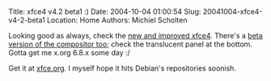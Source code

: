 Title: xfce4 v4.2 beta1 :)
Date: 2004-10-04 01:00:54
Slug: 20041004-xfce4-v4-2-beta1
Location: Home
Authors: Michiel Scholten

<p>Looking good as always, check the <a href="http://xfce-goodies.berlios.de/images/beta1_snapshot.jpg">new and improved xfce4</a>. There's a <a href="http://www.xfce.org/~olivier/screenshots/compositor.png">beta version of the compositor too</a>; check the translucent panel at the bottom. Gotta get me x.org 6.8.x some day :/</p>
<p>Get it at <a href="http://www.xfce.org/">xfce.org</a>. I myself hope it hits Debian's repositories soonish.</p>